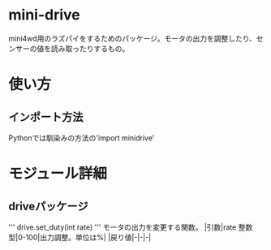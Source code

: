 # mini-drive
mini4wd用のラズパイをするためのパッケージ。モータの出力を調整したり、センサーの値を読み取ったりするもの。

# 使い方
## インポート方法
Pythonでは馴染みの方法の'import minidrive'

# モジュール詳細
## driveパッケージ
'''
drive.set_duty(int rate)
'''
モータの出力を変更する関数。
|引数|rate 整数型|0-100|出力調整。単位は%|
|戻り値|-|-|-|

